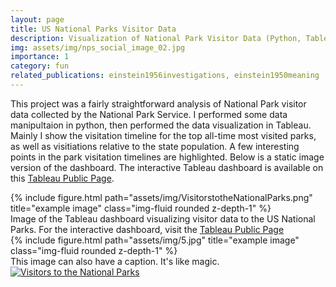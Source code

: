 ```yaml
---
layout: page
title: US National Parks Visitor Data
description: Visualization of National Park Visitor Data (Python, Tableau)
img: assets/img/nps_social_image_02.jpg
importance: 1
category: fun
related_publications: einstein1956investigations, einstein1950meaning
---
```


This project was a fairly straightforward analysis of National Park visitor data collected by the National Park Service. I performed some data manipultaion in python, then performed the data visualization in Tableau. Mainly I show the visitation timeline for the top all-time most visited parks, as well as visitiations relative to the state population. A few interesting points in the park visitation timelines are highlighted. Below is a static image version of the dashboard. The interactive Tableau dashboard is available on this <a href="https://public.tableau.com/app/profile/alex.mcdaniel/viz/NationalParksVisitation_17001480862160/VisitorstotheNationalParks?publish=yes">Tableau Public Page</a>. 


<div class="row">
    <div class="col-sm mt-3 mt-md-0">
        {% include figure.html path="assets/img/VisitorstotheNationalParks.png" title="example image" class="img-fluid rounded z-depth-1" %}
    </div>
</div>
<div class="caption">
    Image of the Tableau dashboard visualizing visitor data to the US National Parks. For the interactive dashboard, visit the <a href="https://public.tableau.com/app/profile/alex.mcdaniel/viz/NationalParksVisitation_17001480862160/VisitorstotheNationalParks?publish=yes">Tableau Public Page</a>
</div>
<div class="row">
    <div class="col-sm mt-3 mt-md-0">
        {% include figure.html path="assets/img/5.jpg" title="example image" class="img-fluid rounded z-depth-1" %}
    </div>
</div>
<div class="caption">
    This image can also have a caption. It's like magic.
</div>

<div class='tableauPlaceholder' id='viz1700154831254' style='position: relative'><noscript><a href='#'><img alt='Visitors to the National Parks ' src='https:&#47;&#47;public.tableau.com&#47;static&#47;images&#47;Na&#47;NationalParksVisitation_17001480862160&#47;VisitorstotheNationalParks&#47;1_rss.png' style='border: none' /></a></noscript><object class='tableauViz'  style='display:none;'><param name='host_url' value='https%3A%2F%2Fpublic.tableau.com%2F' /> <param name='embed_code_version' value='3' /> <param name='site_root' value='' /><param name='name' value='NationalParksVisitation_17001480862160&#47;VisitorstotheNationalParks' /><param name='tabs' value='no' /><param name='toolbar' value='yes' /><param name='static_image' value='https:&#47;&#47;public.tableau.com&#47;static&#47;images&#47;Na&#47;NationalParksVisitation_17001480862160&#47;VisitorstotheNationalParks&#47;1.png' /> <param name='animate_transition' value='yes' /><param name='display_static_image' value='yes' /><param name='display_spinner' value='yes' /><param name='display_overlay' value='yes' /><param name='display_count' value='yes' /><param name='language' value='en-US' /><param name='filter' value='publish=yes' /></object></div>                <script type='text/javascript'>                    var divElement = document.getElementById('viz1700154831254');                    var vizElement = divElement.getElementsByTagName('object')[0];                    vizElement.style.width='1448px';vizElement.style.height='1091px';                    var scriptElement = document.createElement('script');                    scriptElement.src = 'https://public.tableau.com/javascripts/api/viz_v1.js';                    vizElement.parentNode.insertBefore(scriptElement, vizElement);                </script>